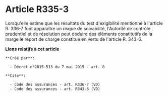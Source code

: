# Article R335-3

Lorsqu'elle estime que les résultats du test d'exigibilité mentionné à l'article R. 336-7 font apparaître un risque de
solvabilité, l'Autorité de contrôle prudentiel et de résolution peut déduire des éléments constitutifs de la marge le report
de charge constitué en vertu de l'article R. 343-6.

**Liens relatifs à cet article**

	**Créé par**:

	  - Décret n°2015-513 du 7 mai 2015 - art. 8

	**Cite**:

	  - Code des assurances - art. R336-7 (VD)
	  - Code des assurances - art. R343-6 (VD)

